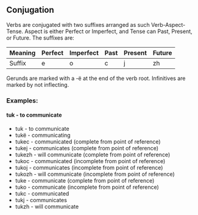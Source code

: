 ## Conjugation

Verbs are conjugated with two suffixes arranged as such Verb-Aspect-Tense. Aspect is either Perfect or Imperfect, and Tense can Past, Present, or Future. The suffixes are:

Meaning|Perfect|Imperfect|Past|Present|Future
-------|-------|---------|----|-------|------
Suffix|e|o|c|j|zh

Gerunds are marked with a -ë at the end of the verb root.
Infinitives are marked by not inflecting.

### Examples:
#### tuk - to communicate
* tuk - to communicate
* tukë - communicating
* tukec - communicated (complete from point of reference)
* tukej - communicates (complete from point of reference)
* tukezh - will communicate (complete from point of reference)
* tukoc - communicated (incomplete from point of reference)
* tukoj - communicates (incomplete from point of reference)
* tukozh - will communicate (incomplete from point of reference)
* tuke - communicate (complete from point of reference)
* tuko - communicate (incomplete from point of reference)
* tukc - communicated
* tukj - communicates
* tukzh - will communicate
